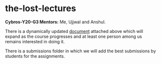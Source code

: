 # the-lost-lectures

**Cybros-Y20-G3 Mentors:** Me, Ujjwal and Anshul.

There is a dynamically updated [document](./trainer.pdf) attached above which will expand as the course progresses and at least one person among us remains interested in doing it.

There is a submissions folder in which we will add the best submissions by students for the assignments.
